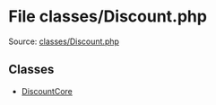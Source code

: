 File classes/Discount.php
=========

Source: [classes/Discount.php](https://github.com/PrestaShop/PrestaShop/blob/1.6.1.2/classes/Discount.php)


Classes
-------

* [DiscountCore](class.DiscountCore.md)

